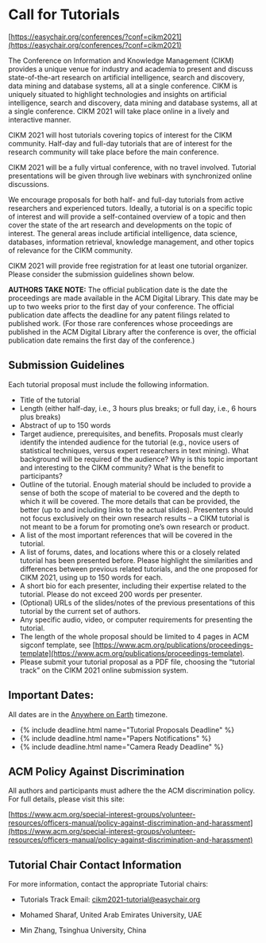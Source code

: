 # Call for Tutorials

[https://easychair.org/conferences/?conf=cikm2021](https://easychair.org/conferences/?conf=cikm2021)

The Conference on Information and Knowledge Management (CIKM) provides a unique venue for industry and academia to present and discuss state-of-the-art research on artificial intelligence, search and discovery, data mining and database systems, all at a single conference. CIKM is uniquely situated to highlight technologies and insights on artificial intelligence, search and discovery, data mining and database systems, all at a single conference. CIKM 2021 will take place online in a lively and interactive manner. 

CIKM 2021 will host tutorials covering topics of interest for the CIKM community. Half-day and full-day tutorials that are of interest for the research community will take place before the main conference. 

CIKM 2021 will be a fully virtual conference, with no travel involved. Tutorial presentations will be given through live webinars with synchronized online discussions.

We encourage proposals for both half- and full-day tutorials from active researchers and experienced tutors. Ideally, a tutorial is on a specific topic of interest and will provide a self-contained overview of a topic and then cover the state of the art research and developments on the topic of interest. The general areas include artificial intelligence, data science, databases, information retrieval, knowledge management, and other topics of relevance for the CIKM community. 

CIKM 2021 will provide free registration for at least one tutorial organizer. Please consider the submission guidelines shown below. 

**AUTHORS TAKE NOTE:** The official publication date is the date the proceedings are made available in the ACM Digital Library. This date may be up to two weeks prior to the first day of your conference. The official publication date affects the deadline for any patent filings related to published work. (For those rare conferences whose proceedings are published in the ACM Digital Library after the conference is over, the official publication date remains the first day of the conference.)

## Submission Guidelines

Each tutorial proposal must include the following information.

 - Title of the tutorial
 - Length (either half-day, i.e., 3 hours plus breaks; or full day, i.e., 6 hours plus breaks)
 - Abstract of up to 150 words
 - Target audience, prerequisites, and benefits. Proposals must clearly identify the intended audience for the tutorial (e.g., novice users of statistical techniques, versus expert researchers in text mining). What background will be required of the audience? Why is this topic important and interesting to the CIKM community? What is the benefit to participants?
 - Outline of the tutorial. Enough material should be included to provide a sense of both the scope of material to be covered and the depth to which it will be covered. The more details that can be provided, the better (up to and including links to the actual slides). Presenters should not focus exclusively on their own research results – a CIKM tutorial is not meant to be a forum for promoting one’s own research or product.
 - A list of the most important references that will be covered in the tutorial.
 - A list of forums, dates, and locations where this or a closely related tutorial has been presented before. Please highlight the similarities and differences between previous related tutorials, and the one proposed for CIKM 2021, using up to 150 words for each.
 - A short bio for each presenter, including their expertise related to the tutorial. Please do not exceed 200 words per presenter.
 - (Optional) URLs of the slides/notes of the previous presentations of this tutorial by the current set of authors.
 - Any specific audio, video, or computer requirements for presenting the tutorial.
 - The length of the whole proposal should be limited to 4 pages in ACM sigconf template, see [https://www.acm.org/publications/proceedings-template](https://www.acm.org/publications/proceedings-template).
 - Please submit your tutorial proposal as a PDF file, choosing the “tutorial track” on the CIKM 2021 online submission system. 

## Important Dates: 

All dates are in the [Anywhere on Earth](https://www.timeanddate.com/time/zones/aoe) timezone.
<ul>
<li>{% include deadline.html name="Tutorial Proposals Deadline" %}</li>
<li>{% include deadline.html name="Papers Notifications" %}</li>
<li>{% include deadline.html name="Camera Ready Deadline" %}</li>
</ul>

## ACM Policy Against Discrimination

All authors and participants must adhere the the ACM discrimination policy.
For full details, please visit this site:

[https://www.acm.org/special-interest-groups/volunteer-resources/officers-manual/policy-against-discrimination-and-harassment](https://www.acm.org/special-interest-groups/volunteer-resources/officers-manual/policy-against-discrimination-and-harassment)

## Tutorial Chair Contact Information

For more information, contact the appropriate Tutorial chairs:

 - Tutorials Track Email: [cikm2021-tutorial@easychair.org](mailto:cikm2021-tutorial@easychair.org) 

 - Mohamed Sharaf, United Arab Emirates University, UAE
 - Min Zhang, Tsinghua University, China
